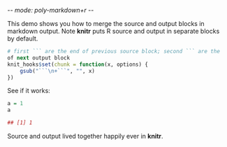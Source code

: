 -*- mode: poly-markdown+r -*-

This demo shows you how to merge the source and output blocks in markdown
output. Note **knitr** puts R source and output in separate blocks by default.


```r
# first ``` are the end of previous source block; second ``` are the
of next output block
knit_hooks$set(chunk = function(x, options) {
    gsub("```\n+```", "", x)
})
```

See if it works:



```r
a = 1
a

## [1] 1
```




Source and output lived together happily ever in **knitr**.
